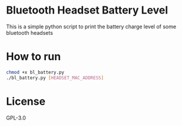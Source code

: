 # Bluetooth Headset Battery Level

This is a simple python script to print the battery charge level of some bluetooth headsets

# How to run
```bash
chmod +x bl_battery.py
./bl_battery.py [HEADSET_MAC_ADDRESS]
```

# License
GPL-3.0

